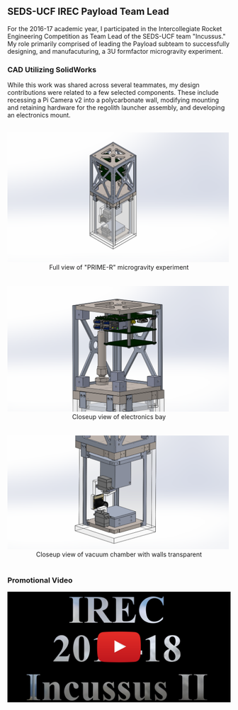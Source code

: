 ## SEDS-UCF IREC Payload Team Lead

For the 2016-17 academic year, I participated in the Intercollegiate Rocket Engineering Competition as Team Lead of the SEDS-UCF team "Incussus." My role primarily comprised of leading the Payload subteam to successfully designing, and manufacuturing, a 3U formfactor microgravity experiment. 
<br>

### CAD Utilizing SolidWorks

While this work was shared across several teammates, my design contributions were related to a few selected components. These include recessing a Pi Camera v2 into a polycarbonate wall, modifying mounting and retaining hardware for the regolith launcher assembly, and developing an electronics mount. <br><br>

<img src="images/prime_r_full_view.png?raw=true" width="500" />
<div align="center">Full view of "PRIME-R" microgravity experiment </div> <br><br>
<img src="images/prime_r_electronics.png?raw=true" width="500" />
<div align="center">Closeup view of electronics bay </div> <br><br>
<img src="images/prime_r_vaccum.png?raw=true" width="500" />
<div align="center">Closeup view of vacuum chamber with walls transparent </div>
<br>

### Promotional Video

[![Promo Video](images/irec_video_capture.png)](https://www.youtube.com/watch?v=WiQ83r98UaE "IREC 17-18 Promo Video - click to watch!")

